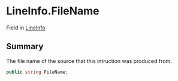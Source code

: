 # LineInfo.FileName

Field in [LineInfo](/docs/api/csharp/yarn.compiler.debuginfo.lineinfo.md)

## Summary


The file name of the source that this intruction was produced
from.


```csharp
public string FileName;
```

